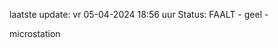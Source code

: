 laatste update: 
vr 05-04-2024 18:56   uur 
Status: FAALT - geel - 
<div class="service Y">microstation</div>